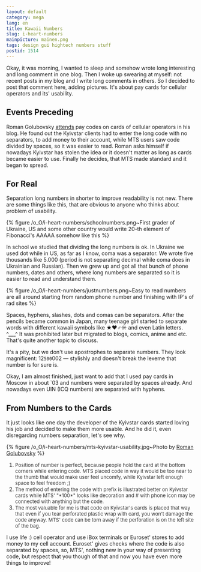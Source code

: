 ```yaml
---
layout: default
category: mega
lang: en
title: Kawaii Numbers
slug: i-heart-numbers
mainpicture: mainen.png
tags: design gui hightech numbers stuff 
postid: 1514
---
```



Okay, it was morning, I wanted to sleep and somehow wrote long interesting and long comment in one blog. Then I woke up swearing at myself: not recent posts in my blog and I write long comments in others. So I decided to post that comment here, adding pictures. It's about pay cards for cellular operators and its' usability.<!--more-->


## Events Preceding

Roman Golubovsky <a href="http://blog.golubovsky.com/2009/04/10/mts-vs-kyivstar-confrontation-useful-for-people/">attends</a> pay codes on cards of cellular operators in his blog. He found out the Kyivstar clients had to enter the long code with no separators, to add money to their account, while MTS users saw code divided by spaces, so it was easier to read. Roman asks himself if nowadays Kyivstar has stolen the idea or it doesn't matter as long as cards became easier to use. Finally he decides, that MTS made standard and it began to spread.


## For Real

Separation long numbers in shorter to improve readability is not new. There are some things like this, that are obvious to anyone who thinks about problem of usability.



{% figure /o_O/i-heart-numbers/schoolnumbers.png~First grader of Ukraine, US and some other country would write 20-th element of Fibonacci's AAAAA somehow like this %}



In school we studied that dividing the long numbers is ok. In Ukraine we used dot while in US, as far as I know, coma was a separator. We wrote five thousands like 5.000 (period is not separating decimal while coma does in Ukrainian and Russian). Then we grew up and got all that bunch of phone numbers, dates and others, where long numbers are separated so it is easier to read and understand them.



{% figure /o_O/i-heart-numbers/justnumbers.png~Easy to read numbers are all around starting from random phone number and finishing with IP's of rad sites %}



Spaces, hyphens, slashes, dots and comas can be separators. After the pencils became common in Japan, many teenage girl started to separate words with different kawaii symbols like ★♥♂☼ and even Latin letters.  ^___^  It was prohibited later but migrated to blogs, comics, anime and etc. That's quite another topic to discuss.

It's a pity, but we don't use apostrophes to separate numbers. They look magnificent: 12`500`002 — stylishly and doesn't break the lexeme that number is for sure is.

Okay, I am almost finished, just want to add that I used pay cards in Moscow in about `03 and numbers were separated by spaces already. And nowadays even UIN (ICQ numbers) are separated with hyphens.


## From Numbers to the Cards

It just looks like one day the developer of the Kyivstar cards started loving his job and decided to make them more usable. And he did it, even disregarding numbers separation, let's see why.



{% figure /o_O/i-heart-numbers/mts-kyivstar-usability.jpg~Photo by <a href="http://golubovsky.com/">Roman Golubovsky</a> %}



<ol class="postlist">
	<li><span style="font-size: 13px; color: #333;">Position of number is perfect, because people hold the card at the bottom corners while entering code. MTS placed code in way it would be too near to the thumb that would make user feel uncomfy, while Kyivstar left enough space to feel freedom ;)</span></li>
	<li><span style="font-size: 13px; color: #333;">The method of entering the code with prefix is illustrated better on Kyivstar cards while MTS' "*100*" looks like decoration and # with phone icon may be connected with anything but the code.</span></li>
	<li><span style="font-size: 13px; color: #333;">The most valuable for me is that code on Kyivstar's cards is placed that way that even if you tear perforated plastic wrap with card, you won't damage the code anyway. MTS' code can be torn away if the perforation is on the left site of the bag.</span></li>
</ol>
I use life :) cell operator and use iBox terminals or Euroset' stores to add money to my cell account. Euroset' gives checks where the code is also separated by spaces, so, MTS', nothing new in your way of presenting code, but respect that you though of that and now you have even more things to improve!